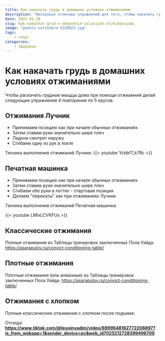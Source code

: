 ```yaml
---
title: Как накачать грудь в домашних условиях отжиманиями
description: "Несколько отличных упражнений для того, чтобы накачать грудные мышцы в домашних условиях с видеопримерами и описаниями"
date: 2022-01-28
slug: kak-nakachat-grud-v-domashnih-usloviyah-otzhimaniyami
image: "pexels-cottonbro-5320023.jpg"
tags:
    - спорт
categories:
    - Здоровье
---
```

# Как накачать грудь в домашних условиях отжиманиями

Чтобы раскачать грудные мыщцы дома при помощи отжиамний делай следующие упражнения 4 повторения по 5 кругов:

## Отжимания Лучник
- Принимаем позицию как при начале обычных отжиманиях
- Затем ставим руки значительно шире плеч
- Ладони смотрят наружу
- Сгибаем одну из рук в локте

Техника выполнения отжиманий Лучник:
{{< youtube Ycbbf7_k7Rc >}}

## Печатная машинка
- Принимаем позицию как при начале обычных отжиманиях
- Затем ставим руки значительно шире плеч
- Сгибаем обе руки в логтях - стартовая позиция
- Делаем "перекаты" как при отжиманиях Лучник

Техника выполнения отжиманий Печатная машинка:

{{< youtube LMlxLCVKFUs >}}

## Классические отжимания
Полные отжимания из Таблицы тренировок заключенных Пола Уэйда: https://asarapulov.ru/convict-conditioning-table/

## Плотные отжимания
Плотные отжимания (или алмазные) из Таблицы тренировок заключенных Пола Уэйда: https://asarapulov.ru/convict-conditioning-table/

## Отжимания с хлопком 
Полные классические отжимания с хлопком после подъема.

Отсюда: **https://www.tiktok.com/@leuxinvadim/video/6999648162772208897?is_from_webapp=1&sender_device=pc&web_id7025212728399496709**
